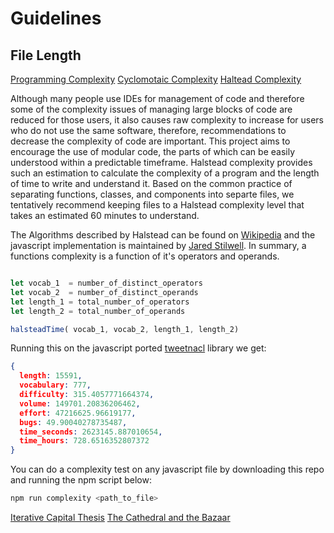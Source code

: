 # Guidelines

## File Length

[Programming Complexity](https://en.wikipedia.org/wiki/Programming_complexity)
[Cyclomotaic Complexity](https://en.wikipedia.org/wiki/Cyclomatic_complexity)
[Haltead Complexity](https://en.wikipedia.org/wiki/Halstead_complexity_measures)

Although many people use IDEs for management of code and therefore some of the complexity issues of managing large blocks of code are reduced for those users, it also causes raw complexity to increase for users who do not use the same software, therefore, recommendations to decrease the complexity of code are important. This project aims to encourage the use of modular code, the parts of which can be easily understood within a predictable timeframe. Halstead complexity provides such an estimation to calculate the complexity of a program and the length of time to write and understand it. Based on the common practice of separating functions, classes, and components into separte files, we tentatively recommend keeping files to a Halstead complexity level that takes an estimated 60 minutes to understand.

The Algorithms described by Halstead can be found on [Wikipedia](https://en.wikipedia.org/wiki/Halstead_complexity_measures) and the javascript implementation is maintained by [Jared Stilwell](https://github.com/escomplex/escomplex). In summary, a functions complexity is a function of it's operators and operands.

``` javascript

let vocab_1  = number_of_distinct_operators
let vocab_2  = number_of_distinct_operands
let length_1 = total_number_of_operators
let length_2 = total_number_of_operands

halsteadTime( vocab_1, vocab_2, length_1, length_2)

```

Running this on the javascript ported [tweetnacl](https://github.com/dchest/tweetnacl-js) library we get:

``` json
{
  length: 15591,
  vocabulary: 777,
  difficulty: 315.4057771664374,
  volume: 149701.20836206462,
  effort: 47216625.96619177,
  bugs: 49.90040278735487,
  time_seconds: 2623145.887010654,
  time_hours: 728.6516352807372
}
```

You can do a complexity test on any javascript file by downloading this repo and running the npm script below:

``` bash
npm run complexity <path_to_file>
```

[Iterative Capital Thesis](https://iterative.capital/section-iii/)
[The Cathedral and the Bazaar](http://www.unterstein.net/su/docs/CathBaz.pdf)
